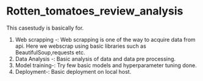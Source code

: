 # Rotten_tomatoes_review_analysis

This casestudy is basically for.

1. Web scrapping -: Web scrapping is one of the way to acquire data from api. Here we webscrap using basic libraries such as BeautifulSoup,requests etc.
2. Data Analysis -: Basic analysis of data and data pre processing.
3. Model training-: Try few basic models and hyperparameter tuning done.
4. Deployment-: Basic deployment on local host.
